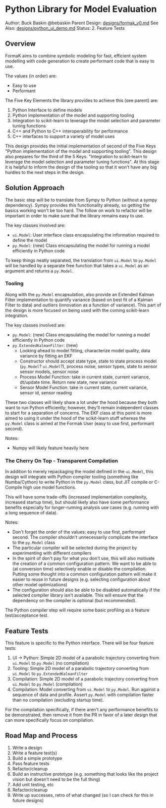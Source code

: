 # Python Library for Model Evaluation

Author: Buck Baskin @bebaskin
Parent Design: [designs/formak_v0.md](../designs/formak_v0.md)
See Also: [designs/python_ui_demo.md](../designs/python_ui_demo.md)
Status: 2. Feature Tests

## Overview

FormaK aims to combine symbolic modeling for fast, efficient system modelling
with code generation to create performant code that is easy to use.

The values (in order) are:

- Easy to use
- Performant

The Five Key Elements the library provides to achieve this (see parent) are:
1. Python Interface to define models
2. Python implementation of the model and supporting tooling
3. Integration to scikit-learn to leverage the model selection and parameter tuning functions
4. C++ and Python to C++ interoperability for performance
5. C++ interfaces to support a variety of model uses

This design provides the initial implementation of second of the Five Keys
"Python implementation of the model and supporting tooling". This design also
prepares for the third of the 5 Keys: "Integration to scikit-learn to leverage
the model selection and parameter tuning functions". At this stage it is
helpful to inform the design of the tooling so that it won't have any big
hurdles to the next steps in the design.

## Solution Approach

The basic step will be to translate from Sympy to Python (without a sympy
dependency). Sympy provides this functionality already, so getting the basics
working won't be too hard. The follow on work to refactor will be important in
order to make sure that the library remains easy to use.

The key classes involved are:
- `ui.Model`: User interface class encapsulating the information required to
  define the model
- `py.Model`: (new) Class encapsulating the model for running a model
  efficiently in Python code

To keep things neatly separated, the translation from `ui.Model` to `py.Model`
will be handled by a separate free function that takes a `ui.Model` as an
argument and returns a `py.Model`.

### Tooling

Along with the `py.Model` encapsulation, also provide an Extended Kalman Filter
implementation to quantify variance (based on best fit of a Kalman Filter to
data) and outliers (innovation as a function of variance). This part of the
design is more focused on being used with the coming scikit-learn integration.

The key classes involved are:
- `py.Model`: (new) Class encapsulating the model for running a model efficiently in Python code
- `py.ExtendedKalmanFilter`: (new) 
	- Looking ahead to model fitting, characterize model quality, data variance by fitting an EKF
	- Constructor should accept state type, state to state process model (`py.Model`? `ui.Model`?), process noise, sensor types, state to sensor sensor models, sensor noise
	- Process Model Function: take in current state, current variance, dt/update time. Return new state, new variance
	- Sensor Model Function: take in current state, current variance, sensor id, sensor reading

These two classes will likely share a lot under the hood because they both want
to run Python efficiently; however, they'll remain independent classes to start
for a separation of concerns. The EKF class at this point is more aimed to
using it under the hood of the scikit-learn stuff whereas the `py.Model` class
is aimed at the Formak User (easy to use first, performant second).

Notes:
- Numpy will likely feature heavily here

### The Cherry On Top - Transparent Compilation

In addition to merely repackaging the model defined in the `ui.Model`, this
design will integrate with Python compiler tooling (something like
Numba/Cython) to write Python in the `py.Model` class, but JIT compile or
C-Compile high use model functions.

This will have some trade-offs (increased implementation complexity, increased
startup time), but should likely also have some performance benefits especially
for longer-running analysis use cases (e.g. running with a long sequence of
data).

Notes:
- Don't forget the order of the values: easy to use first, performant second. The compiler shouldn't unnecessarily complicate the interface to the `py.Model` class
- The particular compiler will be selected during the project by experimenting with different compilers
- In the spirit of don't pay for what you don't use, this will also motivate the creation of a common configuration pattern. We want to be able to (at conversion time) selectively enable or disable the compilation. Putting some thought into a common configuration pattern will make it easier to reuse in future designs (e.g. selecting configuration about other model optimizations)
- The configuration should also be able to be disabled automatically if the selected compiler library isn't available. This will ensure that the dependency on the compiler is optional (but recommended).

The Python compiler step will require some basic profiling as a feature
test/acceptance test.

## Feature Tests

This feature is specific to the Python interface. There will be four feature
tests:
1. UI -> Python: Simple 2D model of a parabolic trajectory converting from `ui.Model` to `py.Model` (no compilation)
2. Tooling: Simple 2D model of a parabolic trajectory converting from `ui.Model` to `py.ExtendedKalmanFilter`
3. Compilation: Simple 2D model of a parabolic trajectory converting from `ui.Model` to `py.Model` (compilation)
4. Compilation: Model converting from `ui.Model` to `py.Model`. Run against a sequence of data and profile. Assert `py.Model` with compilation faster than no compilation (excluding startup time).

For the compilation specifically, if there aren't any performance benefits to
be demonstrated, then remove it from the PR  in favor of a later design that
can more specifically focus on compilation.

## Road Map and Process

1. Write a design
2. Write a feature test(s)
3. Build a simple prototype
4. Pass feature tests
5. Refactor/cleanup
6. Build an instructive prototype (e.g. something that looks like the project vision but doesn’t need to be the full thing)
7. Add unit testing, etc
8. Refactor/cleanup
9. Write up successes, retro of what changed (so I can check for this in future designs)

